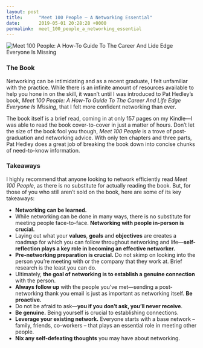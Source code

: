 ```yaml
---
layout: post
title:      "Meet 100 People – A Networking Essential"
date:       2019-05-01 20:28:28 +0000
permalink:  meet_100_people_a_networking_essential
---
```


![*Meet 100 People: A How-To Guide To The Career And Lide Edge Everyone Is Missing*](https://i.imgur.com/7pBZbXx.png)

### The Book

Networking can be intimidating and as a recent graduate, I felt unfamiliar with the practice. While there is an infinite amount of resources available to help you hone in on the skill, it wasn’t until I was introduced to Pat Hedley’s book, *Meet 100 People: A How-To Guide To The Career And Life Edge Everyone Is Missing*, that I felt more confident networking than ever.

The book itself is a brief read, coming in at only 157 pages on my Kindle—I was able to read the book cover-to-cover in just a matter of hours. Don’t let the size of the book fool you though, *Meet 100 People* is a trove of post-graduation and networking advice. With only ten chapters and three parts, Pat Hedley does a great job of breaking the book down into concise chunks of need-to-know information.

### Takeaways 

I highly recommend that anyone looking to network efficiently read *Meet 100 People*, as there is no substitute for actually reading the book. But, for those of you who still aren’t sold on the book, here are some of its key takeaways:

* **Networking can be learned.**
* While networking can be done in many ways, there is no substitute for meeting people face-to-face. **Networking with people in-person is crucial.** 
* Laying out what your **values**, **goals** and **objectives** are creates a roadmap for which you can follow throughout networking and life—**self-reflection plays a key role in becoming an effective networker.**
* **Pre-networking preparation is crucial.** Do not skimp on looking into the person you’re meeting with or the company that they work at. Brief research is the least you can do.
* Ultimately, **the goal of networking is to establish a genuine connection** with the person.
* **Always follow up** with the people you’ve met—sending a post-networking thank you email is just as important as networking itself. **Be proactive.**
* Do not be afraid to ask—**you if you don’t ask, you’ll never receive**.
* **Be genuine.** Being yourself is crucial to establishing connections.
* **Leverage your existing network.** Everyone starts with a base network – family, friends, co-workers – that plays an essential role in meeting other people. 
* **Nix any self-defeating thoughts** you may have about networking.
